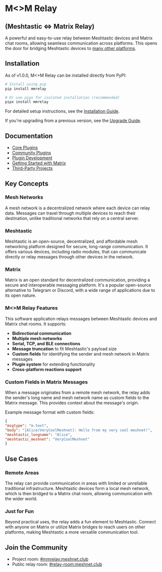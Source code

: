 # M<>M Relay

## (Meshtastic <=> Matrix Relay)

A powerful and easy-to-use relay between Meshtastic devices and Matrix chat rooms, allowing seamless communication across platforms. This opens the door for bridging Meshtastic devices to [many other platforms](https://matrix.org/bridges/).

## Installation

As of v1.0.0, M<>M Relay can be installed directly from PyPI:

```bash
# Install using pip
pip install mmrelay

# Or use pipx for isolated installation (recommended)
pipx install mmrelay
```

For detailed setup instructions, see the [Installation Guide](https://github.com/geoffwhittington/meshtastic-matrix-relay/blob/main/docs/INSTRUCTIONS.md).

If you're upgrading from a previous version, see the [Upgrade Guide](https://github.com/geoffwhittington/meshtastic-matrix-relay/blob/main/docs/UPGRADE_TO_V1.md).

## Documentation

- [Core Plugins](Core-Plugins.md)
- [Community Plugins](Community-Plugin-List.md)
- [Plugin Development](Community-Plugin-Development-Guide.md)
- [Getting Started with Matrix](Getting-Started-With-Matrix-&-MM-Relay.md)
- [Third-Party Projects](Third-Party-Projects.md)

## Key Concepts

### Mesh Networks

A mesh network is a decentralized network where each device can relay data. Messages can travel through multiple devices to reach their destination, unlike traditional networks that rely on a central server.

### Meshtastic

Meshtastic is an open-source, decentralized, and affordable mesh networking platform designed for secure, long-range communication. It offers various devices, including radio modules, that can communicate directly or relay messages through other devices in the network.

### Matrix

Matrix is an open standard for decentralized communication, providing a secure and interoperable messaging platform. It's a popular open-source alternative to Telegram or Discord, with a wide range of applications due to its open nature.

### M<>M Relay Features

This software application relays messages between Meshtastic devices and Matrix chat rooms. It supports:

- **Bidirectional communication**
- **Multiple mesh networks**
- **Serial, TCP, and BLE connections**
- **Message truncation** to fit Meshtastic's payload size
- **Custom fields** for identifying the sender and mesh network in Matrix messages
- **Plugin system** for extending functionality
- **Cross-platform reactions support**

### Custom Fields in Matrix Messages

When a message originates from a remote mesh network, the relay adds the sender's long name and mesh network name as custom fields to the Matrix message. This provides context about the message's origin.

Example message format with custom fields:

```json
{
"msgtype": "m.text",
"body": "[Alice/VeryCoolMeshnet]: Hello from my very cool meshnet!",
"meshtastic_longname": "Alice",
"meshtastic_meshnet": "VeryCoolMeshnet"
}
```

## Use Cases

### Remote Areas

The relay can provide communication in areas with limited or unreliable traditional infrastructure. Meshtastic devices form a local mesh network, which is then bridged to a Matrix chat room, allowing communication with the wider world.

### Just for Fun

Beyond practical uses, the relay adds a fun element to Meshtastic. Connect with anyone on Matrix or utilize Matrix bridges to reach users on other platforms, making Meshtastic a more versatile communication tool.

## Join the Community

- Project room: [#mmrelay:meshnet.club](https://matrix.to/#/#mmrelay:meshnet.club)
- Public relay room: [#relay-room:meshnet.club](https://matrix.to/#/#relay-room:meshnet.club)
